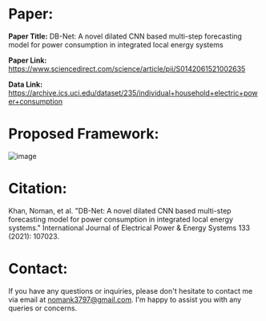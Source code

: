 # Paper:
**Paper Title:** DB-Net: A novel dilated CNN based multi-step forecasting model for power consumption in integrated local energy systems

**Paper Link:** https://www.sciencedirect.com/science/article/pii/S0142061521002635

**Data Link:** https://archive.ics.uci.edu/dataset/235/individual+household+electric+power+consumption

# Proposed Framework:

![image](https://github.com/nomank3797/Dilated-CNN-BLSTM-Power-Forecasting/assets/114480394/0d93effb-1fbe-48fc-951a-7c55fd2980c5)

# Citation:
Khan, Noman, et al. "DB-Net: A novel dilated CNN based multi-step forecasting model for power consumption in integrated local energy systems." International Journal of Electrical Power & Energy Systems 133 (2021): 107023.
# Contact:
If you have any questions or inquiries, please don't hesitate to contact me via email at nomank3797@gmail.com. I'm happy to assist you with any queries or concerns.
